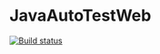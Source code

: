 # JavaAutoTestWeb
[![Build status](https://ci.appveyor.com/api/projects/status/329l79djemexj9pk/branch/main?svg=true)](https://ci.appveyor.com/project/Ramzesito/javaautotestweb/branch/main)
